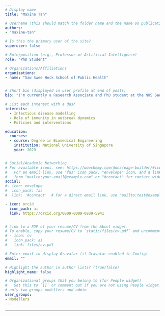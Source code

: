 ```yaml
---
# Display name
title: "Maxine Tan"

# Username (this should match the folder name and the name on publications)
authors:
- "maxine-tan"

# Is this the primary user of the site?
superuser: false

# Role/position (e.g., Professor of Artificial Intelligence)
role: "PhD Student"

# Organizations/Affiliations
organizations:
- name: "Saw Swee Hock School of Public Health"


# Short bio (displayed in user profile at end of posts)
bio: "I'm currently a Research Associate and PhD student at the NUS Saw Swee Hock School of Public Health. Under the supervision of Dr Hannah Clapham, my doctoral research focuses on the role of immunity in determining virus dynamics at both within-host and population levels. Thus far, my work has primarily been centered around SARS-CoV-2 and dengue."

# List each interest with a dash
interests: 
  - Infectious disease modelling 
  - Role of immunity in outbreak dynamics 
  - Policies and interventions

education:
  courses:
  - course: Degree in Biomedical Engineering
    institution: National University of Singapore
    year: 2020


# Social/Academic Networking
# For available icons, see: https://wowchemy.com/docs/page-builder/#icons
#   For an email link, use "fas" icon pack, "envelope" icon, and a link in the
#   form "mailto:your-email@example.com" or "#contact" for contact widget.
social:
#- icon: envelope
#  icon_pack: fas
#  link: '#contact'  # For a direct email link, use "mailto:test@example.org".

- icon: orcid
  icon_pack: ai
  link: https://orcid.org/0009-0009-0809-5941


# Link to a PDF of your resume/CV from the About widget.
# To enable, copy your resume/CV to `static/files/cv.pdf` and uncomment the lines below.
# - icon: cv
#   icon_pack: ai
#   link: files/cv.pdf

# Enter email to display Gravatar (if Gravatar enabled in Config)
email: ""

# Highlight the author in author lists? (true/false)
highlight_name: false

# Organizational groups that you belong to (for People widget)
#   Set this to `[]` or comment out if you are not using People widget.
# only two groups modellers and admin
user_groups:
- Modellers
---
```



---
